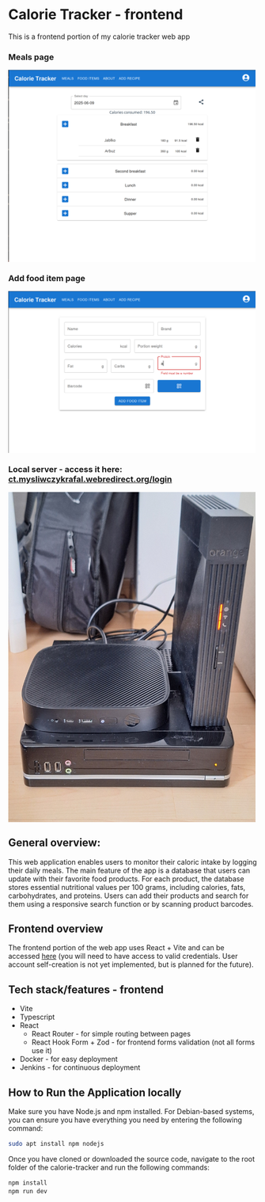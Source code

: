 # Calorie Tracker - frontend
This is a frontend portion of my calorie tracker web app

### Meals page
<picture>
    <img src="meals.png" style="max-width: 500px; display: block; margin-right: auto;">
</picture>

### Add food item page
<picture>
    <img src="addfood.png" style="max-width: 500px; display: block; margin-right: auto;">
</picture>

### Local server - access it here: [ct.mysliwczykrafal.webredirect.org/login](https://ct.mysliwczykrafal.webredirect.org/login)
<picture>
    <img src="server.jpg" style="max-width: 500px; display: block; margin-right: auto;">
</picture>

## General overview:
This web application enables users to monitor their caloric intake by logging their daily meals. The main feature of the app is a database that users can update with their favorite food products. For each product, the database stores essential nutritional values per 100 grams, including calories, fats, carbohydrates, and proteins. Users can add their products and search for them using a responsive search function or by scanning product barcodes.

## Frontend overview
The frontend portion of the web app uses React + Vite and can be accessed [here](https://ct.mysliwczykrafal.webredirect.org/login) (you will need to have access to valid credentials. User account self-creation is not yet implemented, but is planned for the future).  

## Tech stack/features - frontend
- Vite
- Typescript
- React
  - React Router - for simple routing between pages
  - React Hook Form + Zod - for frontend forms validation (not all forms use it)
- Docker - for easy deployment
- Jenkins - for continuous deployment

## How to Run the Application locally
Make sure you have Node.js and npm installed. For Debian-based systems, you can ensure you have everything you need by entering the following command:
```bash
sudo apt install npm nodejs
``` 
Once you have cloned or downloaded the source code, navigate to the root folder of the calorie-tracker and run the following commands: 
```bash
npm install
npm run dev
``` 
